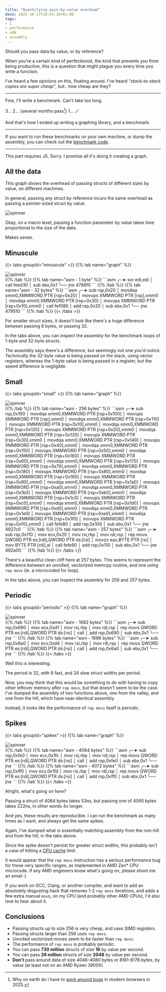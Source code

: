 ```yaml
---
title: "Quantifying pass-by-value overhead"
date: 2025-10-17T18:43:18+01:00
tags:
- C
- performance
- x86
- assembly
---
```


Should you pass data by value, or by reference?

<!--more-->

<link href="https://cdn.jsdelivr.net/npm/smolgraph@2.1.7/graph.min.css" rel="stylesheet">

<!-- NOTE Assembly dump command: objdump --visualize-jumps -M intel intel-mnemonic --no-show-raw-insn --no-addresses -d benchmark -->

When you're a certain kind of perfectionist, the kind that prevents you from
being productive, this is a question that might plague you every time you write
a function.

I've heard a few opinions on this, floating around. I've heard *"stack-to-stack
copies are super cheap"*, but.. how cheap are they?

---

Fine, I'll write a benchmark. Can't take too long.

3... 2... (several months pass[^1]) 1... 🪄

And that's how I ended up writing a graphing library, and a benchmark.

---

If you want to run these benchmarks on your own machine, or dump the
assembly, you can check out the [benchmark code](https://github.com/414owen/call-by-value-benchmarks).

---

<noscript>
This part requires JS. Sorry.
I promise all it's doing it creating a graph.
</noscript>


## All the data

This graph shows the overhead of passing structs of different sizes by value,
on different machines.

In general, passing any struct by reference incurs the same overhead as passing
a pointer-sized struct by value.

<div class="graph">
<img alt="spinner" src="/img/hourglass-d.webp">
</div>

Okay, on a macro level, passing a function parameter by value takes time
proportional to the size of the data.

Makes sense.


## Minuscule

{{< tabs groupId="minuscule" >}}
{{% tab name="graph" %}}
<div class="graph" data-initial-min="0" data-initial-max="128" data-series="amd">
<img alt="spinner" src="/img/hourglass-d.webp">
</div>
{{% /tab %}}
{{% tab name="asm - 1 byte" %}}
```asm
╭─➤ xor    edi,edi
│   call   feed30 <pass_1_fields_by_value>
│   sub    ebx,0x1
╰── jne    4786f0 <bench_1+0x20>
```
{{% /tab %}}
{{% tab name="asm - 32 bytes" %}}
```asm
╭─➤ sub    rsp,0x20
│   movdqa xmm0,XMMWORD PTR [rsp+0x20]
│   movups XMMWORD PTR [rsp],xmm0
│   movdqa xmm0,XMMWORD PTR [rsp+0x30]
│   movups XMMWORD PTR [rsp+0x10],xmm0
│   call   fef080 <pass_32_fields_by_value>
│   add    rsp,0x20
│   sub    ebx,0x1
╰── jne    479510 <bench_32+0x40>
```
{{% /tab %}}
{{< /tabs >}}

For smaller struct sizes, it doesn't look like there's a huge difference
between passing 8 bytes, or passing 32.

In the tabs above, you can inspect the assembly for the benchmark loops
of 1-byte and 32-byte structs.

The assembly says there's a difference, but seemingly not one you'd notice.
Technically the 32-byte value is being passed on the stack, using vector
registers, whereas the 1-byte value is being passed in a register,
but the speed difference is negligible.

## Small

{{< tabs groupId="small" >}}
{{% tab name="graph" %}}
<div class="graph" data-initial-min="0" data-initial-max="500" data-series="amd">
<img alt="spinner" src="/img/hourglass-d.webp">
</div>
{{% /tab %}}
{{% tab name="asm - 256 bytes" %}}
```asm
╭─➤ sub    rsp,0x100
│   movdqa xmm0,XMMWORD PTR [rsp+0x100]
│   movups XMMWORD PTR [rsp],xmm0
│   movdqa xmm0,XMMWORD PTR [rsp+0x110]
│   movups XMMWORD PTR [rsp+0x10],xmm0
│   movdqa xmm0,XMMWORD PTR [rsp+0x120]
│   movups XMMWORD PTR [rsp+0x20],xmm0
│   movdqa xmm0,XMMWORD PTR [rsp+0x130]
│   movups XMMWORD PTR [rsp+0x30],xmm0
│   movdqa xmm0,XMMWORD PTR [rsp+0x140]
│   movups XMMWORD PTR [rsp+0x40],xmm0
│   movdqa xmm0,XMMWORD PTR [rsp+0x150]
│   movups XMMWORD PTR [rsp+0x50],xmm0
│   movdqa xmm0,XMMWORD PTR [rsp+0x160]
│   movups XMMWORD PTR [rsp+0x60],xmm0
│   movdqa xmm0,XMMWORD PTR [rsp+0x170]
│   movups XMMWORD PTR [rsp+0x70],xmm0
│   movdqa xmm0,XMMWORD PTR [rsp+0x180]
│   movups XMMWORD PTR [rsp+0x80],xmm0
│   movdqa xmm0,XMMWORD PTR [rsp+0x190]
│   movups XMMWORD PTR [rsp+0x90],xmm0
│   movdqa xmm0,XMMWORD PTR [rsp+0x1a0]
│   movups XMMWORD PTR [rsp+0xa0],xmm0
│   movdqa xmm0,XMMWORD PTR [rsp+0x1b0]
│   movups XMMWORD PTR [rsp+0xb0],xmm0
│   movdqa xmm0,XMMWORD PTR [rsp+0x1c0]
│   movups XMMWORD PTR [rsp+0xc0],xmm0
│   movdqa xmm0,XMMWORD PTR [rsp+0x1d0]
│   movups XMMWORD PTR [rsp+0xd0],xmm0
│   movdqa xmm0,XMMWORD PTR [rsp+0x1e0]
│   movups XMMWORD PTR [rsp+0xe0],xmm0
│   movdqa xmm0,XMMWORD PTR [rsp+0x1f0]
│   movups XMMWORD PTR [rsp+0xf0],xmm0
│   call   fefe80 <pass_256_fields_by_value>
│   add    rsp,0x100
│   sub    ebx,0x1
╰── jne    4927c0 <bench_256+0x100>
```
{{% /tab %}}
{{% tab name="asm - 257 bytes" %}}
```asm
╭─➤ sub    rsp,0x110
│   mov    ecx,0x20
│   mov    rsi,rbp
│   mov    rdi,rsp
│   rep movs QWORD PTR es:[rdi],QWORD PTR ds:[rsi]
│   movzx  eax,BYTE PTR [rsi]
│   mov    BYTE PTR [rdi],al
│   call   fefe90 <pass_257_fields_by_value>
│   add    rsp,0x110
│   sub    ebx,0x1
╰── jne    492a00 <bench_257+0x110>
```
{{% /tab %}}
{{< /tabs >}}

There's a beautiful clean cliff here at 257 bytes. This seems to represent the
difference between an unrolled, vectorized memcpy routine, and one using
`rep movs` (ie. a microcoded for loop).

In the tabs above, you can inspect the assembly for 256 and 257 bytes.


## Periodic

{{< tabs groupId="periodic" >}}
{{% tab name="graph" %}}
<div class="graph" data-initial-min="1600" data-initial-max="1800" data-series="amd">
<img alt="spinner" src="/img/hourglass-d.webp">
</div>
{{% /tab %}}
{{% tab name="asm - 1682 bytes" %}}
```asm
╭─➤ sub    rsp,0x690
│   mov    ecx,0xd1
│   mov    rsi,rbp
│   mov    rdi,rsp
│   rep movs QWORD PTR es:[rdi],QWORD PTR ds:[rsi]
│   call   <pass_1672_fields_by_value>
│   add    rsp,0x690
│   sub    ebx,0x1
╰── jne    <bench_1672+0x120>
```
{{% /tab %}}
{{% tab name="asm - 1696 bytes" %}}
```asm
╭─➤ sub    rsp,0x6a0
│   mov    ecx,0xd4
│   mov    rsi,rbp
│   mov    rdi,rsp
│   rep movs QWORD PTR es:[rdi],QWORD PTR ds:[rsi]
│   call   <pass_1696_fields_by_value>
│   add    rsp,0x6a0
│   sub    ebx,0x1
╰── jne    <bench_1696+0x100>
```
{{% /tab %}}
{{< /tabs >}}

Well this is interesting.

The period is 32, with 8 fast, and 24 slow struct widths per period.

Now, you may think that this would be something to do with having to copy
other leftover memory after `rep movs`, but that doesn't seem to be the
case. I've dumped the assembly of two functions above, one from the valley,
and one from the hill, which have near-identical assembly.

Instead, it looks like the performance of `rep movs` itself is periodic.

## Spikes

{{< tabs groupId="spikes" >}}
{{% tab name="graph" %}}
<div class="graph" data-initial-min="0" data-initial-max="12000" data-series="amd">
<img alt="spinner" src="/img/hourglass-d.webp">
</div>
{{% /tab %}}
{{% tab name="asm - 4064 bytes" %}}
```asm
╭─➤ sub    rsp,0xfe0
│   mov    ecx,0x1fc
│   mov    rsi,rbp
│   mov    rdi,rsp
│   rep movs QWORD PTR es:[rdi],QWORD PTR ds:[rsi]
│   call   <pass_4064_fields_by_value>
│   add    rsp,0xfe0
│   sub    ebx,0x1
╰── jne    <bench_4064+0x100>
```
{{% /tab %}}
{{% tab name="asm - 4072 bytes" %}}
```asm
╭─➤ sub    rsp,0xff0
│   mov    ecx,0x1fd
│   mov    rsi,rbp
│   mov    rdi,rsp
│   rep movs QWORD PTR es:[rdi],QWORD PTR ds:[rsi]
│   call   <pass_4072_fields_by_value>
│   add    rsp,0xff0
│   sub    ebx,0x1
╰── jne    <bench_4072+0x120>
```
{{% /tab %}}
{{< /tabs >}}

Alright, what's going on here?

Passing a struct of 4064 bytes takes 53ns, but passing one of 4065 bytes takes 222ns,
in other words 4x longer.

And yes, these results are reproducible. I can run the benchmark as
many times as I want, and always get the same spikes.

Again, I've dumped what is essentially matching assembly from the non-hill and
from the hill, in the tabs above.

Since the spike doesn't persist for greater struct widths, this probably isn't
a case of hitting a [CPU cache](https://en.wikipedia.org/wiki/CPU_cache)
limit.

It would appear that the `rep movs` instruction has a serious performance bug
for these very specific ranges, as implemented in AMD Zen* CPU microcode.
If any AMD engineers know what's going on, please shoot me an email :)

If you work on GCC, Clang, or another compiler, and want to add an
absolutely disgusting hack that removes 1-2 `rep movs` iterations, and
adds a few extra manual `mov`s, on my CPU (and probably other AMD CPUs),
I'd also love to hear about it.

## Conclusions

* Passing structs up to size 256 is very cheap, and uses SIMD registers.
* Passing structs larger than 256 uses `rep movs`.
* Unrolled vectorized moves seem to be faster than `rep movs`.
* The performance of `rep movs` is probably periodic.
* You can pass **730 million** structs of size **16** by value per second.
* You can pass **26 million** structs of size **2048** by value per second.
* **Don't** pass around data of size 4046-4080 bytes or 8161-8176 bytes,
  by value (at least not on an AMD Ryzen 3900X).

<script type="module">

import { drawGraph } from "https://cdn.jsdelivr.net/npm/smolgraph@2.1.7/+esm";

const cachePromise = promise => {
  let res = undefined;
  let err = undefined;

  const handlers = [];

  promise.then(a => {res = a;}).catch(a => {err = a;}).finally(() => {
    for (const handler of handlers) {
      handler();
    }
  });

  const immediate = () => err ? Promise.reject(err) : Promise.resolve(res);
  return () => {
    if (res || err) {
      return immediate();
    }
    return new Promise((res, rej) => {
      handlers.push(() => {
        immediate().then(res, rej);
      })
    });
  };
};

const loadDataFile = (label, url) => cachePromise(
  fetch(url)
    .then(res => res.json())
    .then(data => ({ data: data.map((n, i) => [i + 1, n]), label }))
);

const seriesData = {
  amd: ["#70a7c2", loadDataFile("AMD Ryzen 3900x", "/struct-size-data/3900x.json")],
  arm: ["#a7c270", loadDataFile("Apple M2", "/struct-size-data/arm-m2.json")],
  // dave_amd: loadDataFile("amd ryzen 7 7735U", "/struct-size-data/dave-laptop-amd.json"),
  dave_intel: ["#c270a7", loadDataFile("Intel Core i5-12400F", "/struct-size-data/dave-desktop-intel.json")],
  // intel: loadDataFile("intel core 7 ultra", "/struct-size-data/intel-core-ultra-7.json")
};

const mkEWMA = period => {
  let average = null;
  const alpha = 2 / (period + 1);
  return value => {
    if (typeof value !== 'number' || isNaN(value)) {
      return average;
    }
    if (average === null) {
      // First value. The average is just this value.
      average = value;
    } else {
      // EWMA formula
      average = (alpha * value) + (1 - alpha) * average;
    }
    return average;
  };
};

[...document.getElementsByClassName("graph")].forEach(element => {
  let { initialMin, initialMax, series } = element.dataset;
  if (initialMin) {
    initialMin = parseInt(initialMin);
  }
  if (initialMax) {
    initialMax = parseInt(initialMax);
  }
  if (series) {
    series = [series];
  } else {
    series = ["arm", "amd", "dave_intel"];
  }
  const fidelity = numPoints => {
    let res = 1;
    while (numPoints / res > 2000) {
      res += 1;
    }
    return res;
  };

  const abs = Math.abs;

  Promise.all(series.map(k => seriesData[k][1]().then(a => [k, a]))).then(data => {

    const lineColors = data.map(a => seriesData[a[0]][0]);
    data = data.map(a => a[1]);
    initialMin ||= 0;
    initialMax ||= data[0].data.at(-1)[0];


    const boundData = (minX, maxX) => {
      const numPoints = maxX - minX + 1;
      const skip = fidelity(numPoints);
      const ewma = mkEWMA(numPoints/50);
      return data.map(({data,label}) => {
        const points = data.slice(Math.max(0, minX), maxX).filter(([x, y], i) => {
          return i % skip == 0 || abs(ewma(y) - y) > 70;
        });
        return {
          label,
          data: points
        };
      });
    };
    data = boundData(initialMin, initialMax);
    element.innerText = "";

    const graphConfig = {
      width: 800,
      height: 500,
      maxTicks: {x: 10, y: 10},
      lineColors,
      axisLabels: {
        x: 'Struct size',
        y: 'Time (ns/call)'
      },
      data,
      loadData: boundData
    };

    let svg = drawGraph(graphConfig);
    element.appendChild(svg);
  });
})
</script>

[^1]: Why on earth do I have to [work around bugs](https://github.com/414owen/smolgraph/commit/39d21a48733c3c57877ee880febb78a8dac9f318) in modern browsers in 2025.
